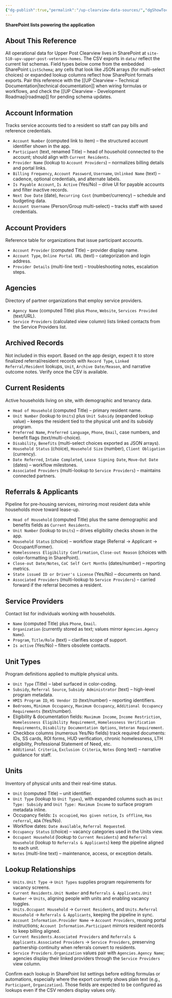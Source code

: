 ```yaml
---
{"dg-publish":true,"permalink":"/up-clearview-data-sources/","dgShowToc":true}
---
```


**SharePoint lists powering the application**

## About This Reference

All operational data for Upper Post Clearview lives in SharePoint at `site-510-upv-upper-post-veterans-homes`. The CSV exports in `data/` reflect the current list schemas. Field types below come from the embedded SharePoint `ListSchema`; any cells that look like JSON arrays (for multi-select choices) or expanded lookup columns reflect how SharePoint formats exports. Pair this reference with the [[UP Clearview – Technical Documentation\|technical documentation]] when wiring formulas or workflows, and check the [[UP Clearview - Development Roadmap\|roadmap]] for pending schema updates.

## Account Information
Tracks service accounts tied to a resident so staff can pay bills and reference credentials.
- `Account Number` (computed link to item) – the structured account identifier shown in the app.
- `Participant` (text, renamed Title) – head of household connected to the account; should align with `Current Residents`.
- `Provider Name` (lookup to `Account Providers`) – normalizes billing details and portal links.
- `Billing Frequency`, `Account Password`, `Username`, `Unlinked Name` (text) – cadence, optional credentials, and alternate labels.
- `Is Payable Account`, `Is Active` (Yes/No) – drive UI for payable accounts and filter inactive records.
- `Next Due Date` (date), `Recurring Cost` (number/currency) – schedule and budgeting data.
- `Account Username` (Person/Group multi-select) – tracks staff with saved credentials.

## Account Providers
Reference table for organizations that issue participant accounts.
- `Account Provider` (computed Title) – provider display name.
- `Account Type`, `Online Portal URL` (text) – categorization and login address.
- `Provider Details` (multi-line text) – troubleshooting notes, escalation steps.

## Agencies
Directory of partner organizations that employ service providers.
- `Agency Name` (computed Title) plus `Phone`, `Website`, `Services Provided` (text/URL).
- `Service Providers` (calculated view column) lists linked contacts from the Service Providers list.

## Archived Records
Not included in this export. Based on the app design, expect it to store finalized referral/resident records with `Record Type`, `Linked Referral/Resident` lookups, `Unit`, `Archive Date/Reason`, and narrative outcome notes. Verify once the CSV is available.

## Current Residents
Active households living on site, with demographic and tenancy data.
- `Head of Household` (computed Title) – primary resident name.
- `Unit Number` (lookup to `Units`) plus `Unit Subsidy` (expanded lookup value) – keeps the resident tied to the physical unit and its subsidy program.
- `Preferred Name`, `Preferred Language`, `Phone`, `Email`, case numbers, and benefit flags (text/multi-choice).
- `Disability`, `Benefits` (multi-select choices exported as JSON arrays).
- `Household Status` (choice), `Household Size` (number), `Client Obligation` (currency).
- `Date Referred`, `Intake Completed`, `Lease Signing Date`, `Move-Out Date` (dates) – workflow milestones.
- `Associated Providers` (multi-lookup to `Service Providers`) – maintains connected partners.

## Referrals & Applicants
Pipeline for pre-housing services, mirroring most resident data while households move toward lease-up.
- `Head of Household` (computed Title) plus the same demographic and benefits fields as `Current Residents`.
- `Unit Number` (lookup to `Units`) – drives eligibility checks shown in the app.
- `Household Status` (choice) – workflow stage (Referral → Applicant → Occupant/Former).
- `Homelessness Eligibility Confirmation`, `Close-out Reason` (choices with color-formatting in SharePoint).
- `Close-out Date/Notes`, `CoC Self Cert Months` (dates/number) – reporting metrics.
- `State issued ID or Driver's License` (Yes/No) – documents on hand.
- `Associated Providers` (multi-lookup to `Service Providers`) – carried forward if the referral becomes a resident.

## Service Providers
Contact list for individuals working with households.
- `Name` (computed Title) plus `Phone`, `Email`.
- `Organization` (currently stored as text; values mirror `Agencies.Agency Name`).
- `Program`, `Title/Role` (text) – clarifies scope of support.
- `Is active` (Yes/No) – filters obsolete contacts.

## Unit Types
Program definitions applied to multiple physical units.
- `Unit Type` (Title) – label surfaced in color-coding.
- `Subsidy`, `Referral Source`, `Subsidy Administrator` (text) – high-level program metadata.
- `HMIS Program ID`, `HS Vendor ID` (text/number) – reporting identifiers.
- `Bedrooms`, `Minimum Occupancy`, `Maximum Occupancy`, `Additional Occupancy Requirements` (text/number).
- Eligibility & documentation fields: `Maximum Income`, `Income Restriction`, `Homelessness Eligibility Requirement`, `Homelessness Verification Requirements`, `Disability Documentation Options`, `Veteran Requirement`.
- Checkbox columns (numerous Yes/No fields) track required documents: IDs, SS cards, ROI forms, HUD verification, chronic homelessness, LTH eligibility, Professional Statement of Need, etc.
- `Additional Criteria`, `Exclusion Criteria`, `Notes` (long text) – narrative guidance for staff.

## Units
Inventory of physical units and their real-time status.
- `Unit` (computed Title) – unit identifier.
- `Unit Type` (lookup to `Unit Types`), with expanded columns such as `Unit Type: Subsidy` and `Unit Type: Maximum Income` to surface program metadata inline.
- Occupancy fields: `Is occupied`, `Has given notice`, `Is offline`, `Has referral`, `ADA` (Yes/No).
- Workflow dates: `Date Available`, `Referral Requested`.
- `Occupancy Status` (choice) – vacancy categories used in the Units view.
- `Occupant Household` (lookup to `Current Residents`) and `Referral Household` (lookup to `Referrals & Applicants`) keep the pipeline aligned to each unit.
- `Notes` (multi-line text) – maintenance, access, or exception details.

## Lookup Relationships
- `Units.Unit Type` → `Unit Types` supplies program requirements for vacancy screens.
- `Current Residents.Unit Number` and `Referrals & Applicants.Unit Number` → `Units`, aligning people with units and enabling vacancy toggles.
- `Units.Occupant Household` → `Current Residents`, and `Units.Referral Household` → `Referrals & Applicants`, keeping the pipeline in sync.
- `Account Information.Provider Name` → `Account Providers`, reusing portal instructions; `Account Information.Participant` mirrors resident records to keep billing aligned.
- `Current Residents.Associated Providers` and `Referrals & Applicants.Associated Providers` → `Service Providers`, preserving partnership continuity when referrals convert to residents.
- `Service Providers.Organization` values pair with `Agencies.Agency Name`; agencies display their linked providers through the `Service Providers` view column.

Confirm each lookup in SharePoint list settings before editing formulas or automations, especially where the export currently shows plain text (e.g., `Participant`, `Organization`). Those fields are expected to be configured as lookups even if the CSV renders display values only.

